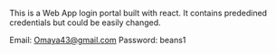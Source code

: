 This is a Web App login portal built with react.
It contains prededined credentials but could be easily changed.

Email: Omaya43@gmail.com
Password: beans1

